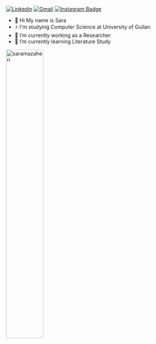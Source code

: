 [![Linkedin](https://img.shields.io/badge/-LinkedIn-blue?style=flat&logo=Linkedin&logoColor=white)](https://https://www.linkedin.com/in/sara-mazaheri/)
[![Gmail](https://img.shields.io/badge/-Gmail-c14438?style=flat&logo=Gmail&logoColor=white)](mailto:m.sara.mazaheri@gmail.com)
[![Instagram Badge](https://img.shields.io/badge/-Instagram-purple?logo=instagram&logoColor=white&link=https://www.instagram.com/sara.mazaheri/)](https://www.instagram.com/sara.mazaheri)
 - 👋 Hi My name is Sara
 - ⚡ I'm studying Computer Science at University of Guilan
 - 🔭 I’m currently working as a Researcher
 - 🌱 I’m currently learning Literature Study
<div>
  <img width="45%" align="left" src="https://github-readme-stats.vercel.app/api/top-langs?username=saramazaheri&show_icons=true&locale=en&layout=compact" alt="saramazaheri" />
